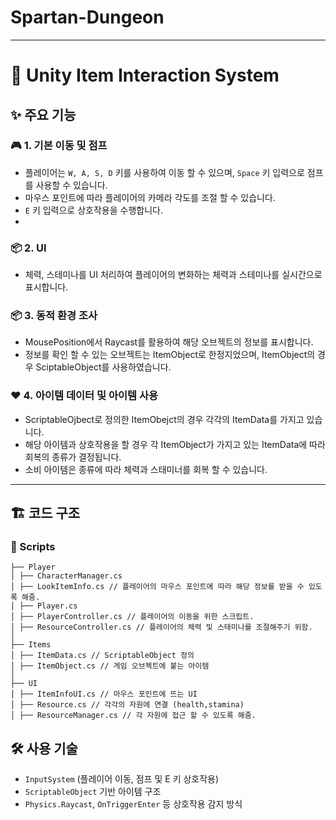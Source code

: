 # Spartan-Dungeon

---
# 🧩 Unity Item Interaction System


## ✨ 주요 기능

### 🎮 1. 기본 이동 및 점프
- 플레이어는 `W, A, S, D` 키를 사용하여 이동 할 수 있으며, `Space` 키 입력으로 점프를 사용할 수 있습니다.
- 마우스 포인트에 따라 플레이어의 카메라 각도를 조절 할 수 있습니다.
- `E` 키 입력으로 상호작용을 수행합니다.
- 
### 📦 2. UI
- 체력, 스테미나를 UI 처리하여 플레이어의 변화하는 체력과 스테미나를 실시간으로 표시합니다.

### 📦 3. 동적 환경 조사
- MousePosition에서 Raycast를 활용하여 해당 오브젝트의 정보를 표시합니다.
- 정보를 확인 할 수 있는 오브젝트는 ItemObject로 한정지었으며, ItemObject의 경우 SciptableObject를 사용하였습니다.

### ❤️ 4. 아이템 데이터 및 아이템 사용
- ScriptableOjbect로 정의한 ItemObejct의 경우 각각의 ItemData를 가지고 있습니다.
- 해당 아이템과 상호작용을 할 경우 각 ItemObject가 가지고 있는 ItemData에 따라 회복의 종류가 결정됩니다.
- 소비 아이템은 종류에 따라 체력과 스태미너를 회복 할 수 있습니다.

---

## 🏗️ 코드 구조

### 📁 Scripts
```plaintext
├── Player
│ ├── CharacterManager.cs
│ ├── LookItemInfo.cs // 플레이어의 마우스 포인트에 따라 해당 정보를 받을 수 있도록 해줌.
│ ├── Player.cs
│ ├── PlayerController.cs // 플레이어의 이동을 위한 스크립트.
│ ├── ResourceController.cs // 플레이어의 체력 및 스태미나를 조절해주기 위함.
│
├── Items
│ ├── ItemData.cs // ScriptableObject 정의
│ ├── ItemObject.cs // 게임 오브젝트에 붙는 아이템
│
├── UI
│ ├── ItemInfoUI.cs // 마우스 포인트에 뜨는 UI
│ ├── Resource.cs // 각각의 자원에 연결 (health,stamina)
│ ├── ResourceManager.cs // 각 자원에 접근 할 수 있도록 해줌.
```

## 🛠️ 사용 기술

- `InputSystem` (플레이어 이동, 점프 및 E 키 상호작용)
- `ScriptableObject` 기반 아이템 구조
- `Physics.Raycast`, `OnTriggerEnter` 등 상호작용 감지 방식
